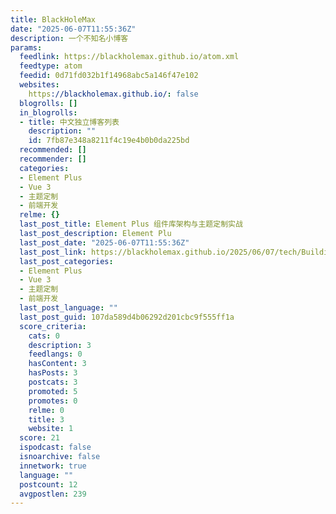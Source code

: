 ```yaml
---
title: BlackHoleMax
date: "2025-06-07T11:55:36Z"
description: 一个不知名小博客
params:
  feedlink: https://blackholemax.github.io/atom.xml
  feedtype: atom
  feedid: 0d71fd032b1f14968abc5a146f47e102
  websites:
    https://blackholemax.github.io/: false
  blogrolls: []
  in_blogrolls:
  - title: 中文独立博客列表
    description: ""
    id: 7fb87e348a8211f4c19e4b0b0da225bd
  recommended: []
  recommender: []
  categories:
  - Element Plus
  - Vue 3
  - 主题定制
  - 前端开发
  relme: {}
  last_post_title: Element Plus 组件库架构与主题定制实战
  last_post_description: Element Plu
  last_post_date: "2025-06-07T11:55:36Z"
  last_post_link: https://blackholemax.github.io/2025/06/07/tech/Building_Admin_Pages_with_Element_Plus.md/
  last_post_categories:
  - Element Plus
  - Vue 3
  - 主题定制
  - 前端开发
  last_post_language: ""
  last_post_guid: 107da589d4b06292d201cbc9f555ff1a
  score_criteria:
    cats: 0
    description: 3
    feedlangs: 0
    hasContent: 3
    hasPosts: 3
    postcats: 3
    promoted: 5
    promotes: 0
    relme: 0
    title: 3
    website: 1
  score: 21
  ispodcast: false
  isnoarchive: false
  innetwork: true
  language: ""
  postcount: 12
  avgpostlen: 239
---
```

